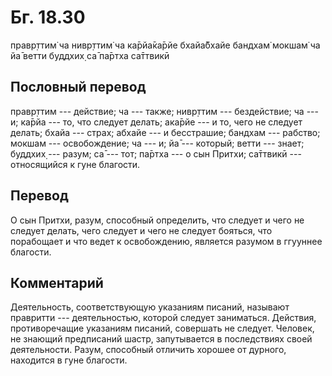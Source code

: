 # Бг. 18.30
правр̣ттим̇ ча нивр̣ттим̇ ча
ка̄рйа̄ка̄рйе бхайа̄бхайе
бандхам̇ мокшам̇ ча йа̄ ветти
буддхих̣ са̄ па̄ртха са̄ттвикӣ
## Пословный перевод

правр̣ттим --- действие; ча --- также; нивр̣ттим --- бездействие; ча ---
и; ка̄рйа --- то, что следует делать; ака̄рйе --- и то, чего не следует
делать; бхайа --- страх; абхайе --- и бесстрашие; бандхам --- рабство;
мокшам --- освобождение; ча --- и; йа̄ --- который; ветти --- знает;
буддхих̣ --- разум; са̄ --- тот; па̄ртха --- о сын Притхи; са̄ттвикӣ ---
относящийся к гуне благости.

## Перевод

О сын Притхи, разум, способный определить, что следует и чего не следует
делать, чего следует и чего не следует бояться, что порабощает и что
ведет к освобождению, является разумом в ггууннее благости.

## Комментарий

Деятельность, соответствующую указаниям писаний, называют правритти ---
деятельностью, которой следует заниматься. Действия, противоречащие
указаниям писаний, совершать не следует. Человек, не знающий предписаний
шастр, запутывается в последствиях своей деятельности. Разум, способный
отличить хорошее от дурного, находится в гуне благости.
